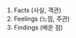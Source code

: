 1.  Facts (사실, 객관)
2.  Feelings (느낌, 주관)
3.  Findings (배운 점)
<!--stackedit_data:
eyJoaXN0b3J5IjpbLTc3MDQ4MTQ1MCw3MzA5OTgxMTZdfQ==
-->